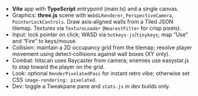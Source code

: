 - **Vite** app with **TypeScript** entrypoint (main.ts) and a single canvas.
- Graphics: **three.js** scene with `WebGLRenderer`, `PerspectiveCamera`, `PointerLockControls`. Draw axis‑aligned walls from a Tiled JSON tilemap. Textures via `TextureLoader` (`NearestFilter` for crisp pixels).
- Input: lock pointer on click; WASD via `hotkeys‑js`/`tinykeys`; map “Use” and “Fire” to keys/mouse.
- Collision: maintain a 2D occupancy grid from the tilemap; resolve player movement using detect‑collisions against wall boxes (XY only).
- Combat: hitscan uses Raycaster from camera; enemies use easystar.js to step toward the player on the grid.
- Look: optional `RenderPixelatedPass` for instant retro vibe; otherwise set CSS `image-rendering: pixelated`.
- Dev: toggle a Tweakpane pane and `stats.js` in dev builds only.
